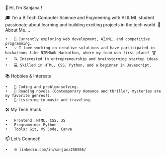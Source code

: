 👋 Hi, I’m Sanjana !

🎓 I’m a B.Tech Computer Science and Engineering with AI & ML student passionate about learning and building exciting projects in the tech world.
🚀 About Me....


	•	🌱 Currently exploring web development, AI/ML, and competitive programming.
	•	💡 I love working on creative solutions and have participated in hackathons like NIRMAAN Hackathon, where my team won first place! 🏆
	•	🔍 Interested in entrepreneurship and brainstorming startup ideas.
	•	💻 Skilled in HTML, CSS, Python, and a beginner in Javascript.

📚 Hobbies & Interests

	•	🌟 Coding and problem-solving.
	•	📖 Reading novels (Contemporary Romance and thriller, mysteries are my favorite genres!).
	•	🎵 Listening to music and traveling.

🛠️ My Tech Stack

	•	Frontend: HTML, CSS, JS
	•	Programming: Python
	•	Tools: Git, VS Code, Canva

📫 Let’s Connect!

	•	🌐 linkedin.com/in/sanjana250506/

<!---
sanjana2505006/sanjana2505006 is a ✨ special ✨ repository because its `README.md` (this file) appears on your GitHub profile.
You can click the Preview link to take a look at your changes.
--->
